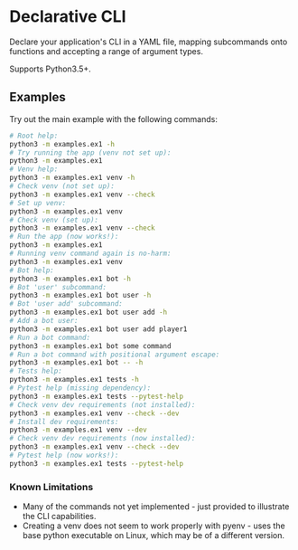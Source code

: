 # Declarative CLI

Declare your application's CLI in a YAML file, mapping subcommands onto functions and accepting a range of argument types.

Supports Python3.5+.


## Examples

Try out the main example with the following commands:
```bash
# Root help:  
python3 -m examples.ex1 -h
# Try running the app (venv not set up):  
python3 -m examples.ex1
# Venv help:  
python3 -m examples.ex1 venv -h
# Check venv (not set up):  
python3 -m examples.ex1 venv --check
# Set up venv:  
python3 -m examples.ex1 venv
# Check venv (set up):  
python3 -m examples.ex1 venv --check
# Run the app (now works!):  
python3 -m examples.ex1
# Running venv command again is no-harm:  
python3 -m examples.ex1 venv
# Bot help:  
python3 -m examples.ex1 bot -h
# Bot 'user' subcommand:  
python3 -m examples.ex1 bot user -h
# Bot 'user add' subcommand:  
python3 -m examples.ex1 bot user add -h
# Add a bot user:  
python3 -m examples.ex1 bot user add player1
# Run a bot command:  
python3 -m examples.ex1 bot some command
# Run a bot command with positional argument escape:    
python3 -m examples.ex1 bot -- -h
# Tests help:  
python3 -m examples.ex1 tests -h
# Pytest help (missing dependency):  
python3 -m examples.ex1 tests --pytest-help
# Check venv dev requirements (not installed):  
python3 -m examples.ex1 venv --check --dev
# Install dev requirements:  
python3 -m examples.ex1 venv --dev
# Check venv dev requirements (now installed):  
python3 -m examples.ex1 venv --check --dev
# Pytest help (now works!):  
python3 -m examples.ex1 tests --pytest-help
```


### Known Limitations

- Many of the commands not yet implemented - just provided to illustrate the CLI capabilities.
- Creating a venv does not seem to work properly with pyenv - uses the base python executable on Linux, which may be of a different version.
